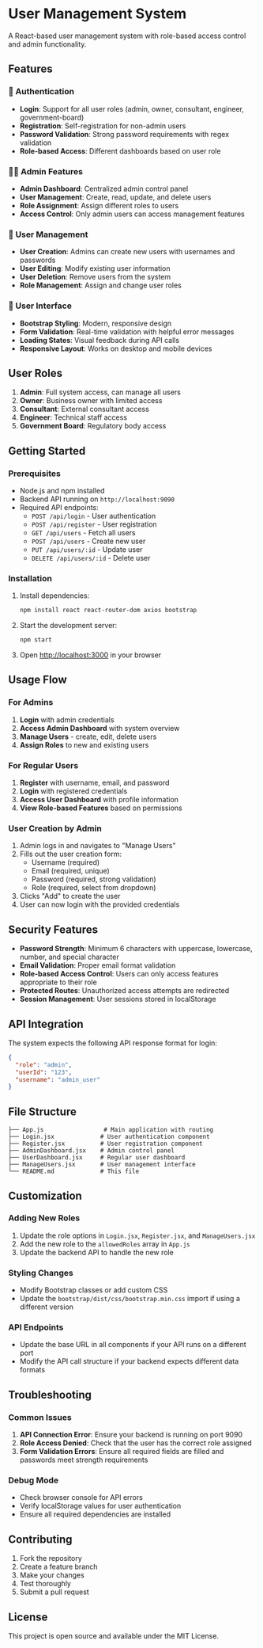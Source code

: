 # User Management System

A React-based user management system with role-based access control and admin functionality.

## Features

### 🔐 Authentication
- **Login**: Support for all user roles (admin, owner, consultant, engineer, government-board)
- **Registration**: Self-registration for non-admin users
- **Password Validation**: Strong password requirements with regex validation
- **Role-based Access**: Different dashboards based on user role

### 👨‍💼 Admin Features
- **Admin Dashboard**: Centralized admin control panel
- **User Management**: Create, read, update, and delete users
- **Role Assignment**: Assign different roles to users
- **Access Control**: Only admin users can access management features

### 👥 User Management
- **User Creation**: Admins can create new users with usernames and passwords
- **User Editing**: Modify existing user information
- **User Deletion**: Remove users from the system
- **Role Management**: Assign and change user roles

### 🎨 User Interface
- **Bootstrap Styling**: Modern, responsive design
- **Form Validation**: Real-time validation with helpful error messages
- **Loading States**: Visual feedback during API calls
- **Responsive Layout**: Works on desktop and mobile devices

## User Roles

1. **Admin**: Full system access, can manage all users
2. **Owner**: Business owner with limited access
3. **Consultant**: External consultant access
4. **Engineer**: Technical staff access
5. **Government Board**: Regulatory body access

## Getting Started

### Prerequisites
- Node.js and npm installed
- Backend API running on `http://localhost:9090`
- Required API endpoints:
  - `POST /api/login` - User authentication
  - `POST /api/register` - User registration
  - `GET /api/users` - Fetch all users
  - `POST /api/users` - Create new user
  - `PUT /api/users/:id` - Update user
  - `DELETE /api/users/:id` - Delete user

### Installation
1. Install dependencies:
   ```bash
   npm install react react-router-dom axios bootstrap
   ```

2. Start the development server:
   ```bash
   npm start
   ```

3. Open [http://localhost:3000](http://localhost:3000) in your browser

## Usage Flow

### For Admins
1. **Login** with admin credentials
2. **Access Admin Dashboard** with system overview
3. **Manage Users** - create, edit, delete users
4. **Assign Roles** to new and existing users

### For Regular Users
1. **Register** with username, email, and password
2. **Login** with registered credentials
3. **Access User Dashboard** with profile information
4. **View Role-based Features** based on permissions

### User Creation by Admin
1. Admin logs in and navigates to "Manage Users"
2. Fills out the user creation form:
   - Username (required)
   - Email (required, unique)
   - Password (required, strong validation)
   - Role (required, select from dropdown)
3. Clicks "Add" to create the user
4. User can now login with the provided credentials

## Security Features

- **Password Strength**: Minimum 6 characters with uppercase, lowercase, number, and special character
- **Email Validation**: Proper email format validation
- **Role-based Access Control**: Users can only access features appropriate to their role
- **Protected Routes**: Unauthorized access attempts are redirected
- **Session Management**: User sessions stored in localStorage

## API Integration

The system expects the following API response format for login:

```json
{
  "role": "admin",
  "userId": "123",
  "username": "admin_user"
}
```

## File Structure

```
├── App.js                 # Main application with routing
├── Login.jsx             # User authentication component
├── Register.jsx          # User registration component
├── AdminDashboard.jsx    # Admin control panel
├── UserDashboard.jsx     # Regular user dashboard
├── ManageUsers.jsx       # User management interface
└── README.md             # This file
```

## Customization

### Adding New Roles
1. Update the role options in `Login.jsx`, `Register.jsx`, and `ManageUsers.jsx`
2. Add the new role to the `allowedRoles` array in `App.js`
3. Update the backend API to handle the new role

### Styling Changes
- Modify Bootstrap classes or add custom CSS
- Update the `bootstrap/dist/css/bootstrap.min.css` import if using a different version

### API Endpoints
- Update the base URL in all components if your API runs on a different port
- Modify the API call structure if your backend expects different data formats

## Troubleshooting

### Common Issues
1. **API Connection Error**: Ensure your backend is running on port 9090
2. **Role Access Denied**: Check that the user has the correct role assigned
3. **Form Validation Errors**: Ensure all required fields are filled and passwords meet strength requirements

### Debug Mode
- Check browser console for API errors
- Verify localStorage values for user authentication
- Ensure all required dependencies are installed

## Contributing

1. Fork the repository
2. Create a feature branch
3. Make your changes
4. Test thoroughly
5. Submit a pull request

## License

This project is open source and available under the MIT License.
